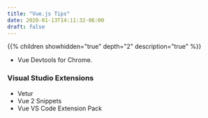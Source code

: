 ```yaml
---
title: "Vue.js Tips"
date: 2020-01-13T14:11:32-06:00
draft: false
---
```


{{% children showhidden="true" depth="2" description="true" %}}

* Vue Devtools for Chrome.

### Visual Studio Extensions

* Vetur
* Vue 2 Snippets
* Vue VS Code Extension Pack
